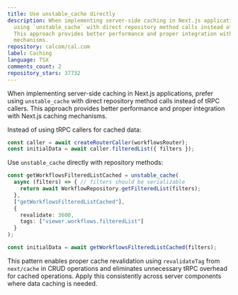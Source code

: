 ```yaml
---
title: Use unstable_cache directly
description: When implementing server-side caching in Next.js applications, prefer
  using `unstable_cache` with direct repository method calls instead of tRPC callers.
  This approach provides better performance and proper integration with Next.js caching
  mechanisms.
repository: calcom/cal.com
label: Caching
language: TSX
comments_count: 2
repository_stars: 37732
---
```


When implementing server-side caching in Next.js applications, prefer using `unstable_cache` with direct repository method calls instead of tRPC callers. This approach provides better performance and proper integration with Next.js caching mechanisms.

Instead of using tRPC callers for cached data:
```ts
const caller = await createRouterCaller(workflowsRouter);
const initialData = await caller.filteredList({ filters });
```

Use `unstable_cache` directly with repository methods:
```ts
const getWorkflowsFilteredListCached = unstable_cache(
  async (filters) => { // filters should be serializable
    return await WorkflowRepository.getFilteredList(filters);
  },
  ["getWorkflowsFilteredListCached"],
  {
    revalidate: 3600,
    tags: ["viewer.workflows.filteredList"]
  }
);

const initialData = await getWorkflowsFilteredListCached(filters);
```

This pattern enables proper cache revalidation using `revalidateTag` from `next/cache` in CRUD operations and eliminates unnecessary tRPC overhead for cached operations. Apply this consistently across server components where data caching is needed.